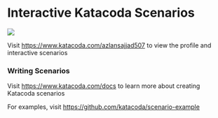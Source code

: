 # Interactive Katacoda Scenarios

[![](http://shields.katacoda.com/katacoda/azlansajjad507/count.svg)](https://www.katacoda.com/azlansajjad507 "Get your profile on Katacoda.com")

Visit https://www.katacoda.com/azlansajjad507 to view the profile and interactive scenarios

### Writing Scenarios
Visit https://www.katacoda.com/docs to learn more about creating Katacoda scenarios

For examples, visit https://github.com/katacoda/scenario-example

